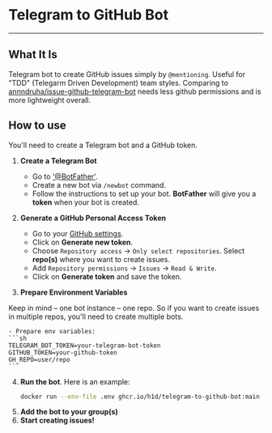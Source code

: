 # Telegram to GitHub Bot

---

## What It Is

Telegram bot to create GitHub issues simply by `@mentioning`. Useful for "TDD" (Telegarm Driven Development) team styles. Comparing to [annndruha/issue-github-telegram-bot](https://github.com/annndruha/issue-github-telegram-bot) needs less github permissions and is more lightweight overall.

## How to use

You'll need to create a Telegram bot and a GitHub token.

1. **Create a Telegram Bot**

   - Go to ['@BotFather'](https//t.me/BotFather).
   - Create a new bot via `/newbot` command.
   - Follow the instructions to set up your bot. **BotFather** will give you a **token** when your bot is created.

2. **Generate a GitHub Personal Access Token**

   - Go to your [GitHub settings](https://github.com/settings/tokens?type=beta).
   - Click on **Generate new token**.
   - Choose `Repository access` -> `Only select repositories`. Select **repo(s)** where you want to create issues.
   - Add `Repository permissions` -> `Issues` -> `Read & Write`.
   - Click on **Generate token** and save the token.

3. **Prepare Environment Variables**

Keep in mind – one bot instance – one repo. So if you want to create issues in multiple repos, you'll need to create multiple bots.

    - Prepare env variables:
    ```sh
    TELEGRAM_BOT_TOKEN=your-telegram-bot-token
    GITHUB_TOKEN=your-github-token
    GH_REPO=user/repo
    ```

4. **Run the bot**. Here is an example:
   ```sh
   docker run --env-file .env ghcr.io/h1d/telegram-to-github-bot:main
   ```
5. **Add the bot to your group(s)**
6. **Start creating issues!**
